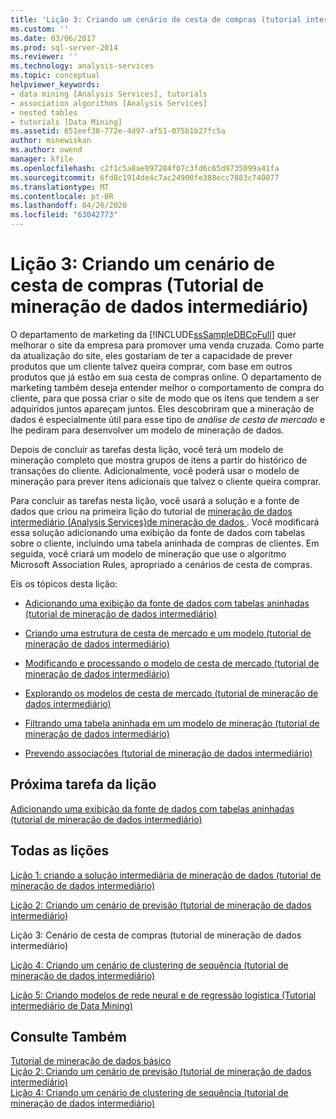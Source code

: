 ```yaml
---
title: 'Lição 3: Criando um cenário de cesta de compras (tutorial intermediário de mineração de dados) | Microsoft Docs'
ms.custom: ''
ms.date: 03/06/2017
ms.prod: sql-server-2014
ms.reviewer: ''
ms.technology: analysis-services
ms.topic: conceptual
helpviewer_keywords:
- data mining [Analysis Services], tutorials
- association algorithms [Analysis Services]
- nested tables
- tutorials [Data Mining]
ms.assetid: 651eef38-772e-4d97-af51-075b1b27fc5a
author: minewiskan
ms.author: owend
manager: kfile
ms.openlocfilehash: c2f1c5a8ae897284f07c3fd6c65d9735099a41fa
ms.sourcegitcommit: 6fd8c1914de4c7ac24900fe388ecc7883c740077
ms.translationtype: MT
ms.contentlocale: pt-BR
ms.lasthandoff: 04/26/2020
ms.locfileid: "63042773"
---
```

# <a name="lesson-3-building-a-market-basket-scenario-intermediate-data-mining-tutorial"></a>Lição 3: Criando um cenário de cesta de compras (Tutorial de mineração de dados intermediário)
  O departamento de marketing da [!INCLUDE[ssSampleDBCoFull](../includes/sssampledbcofull-md.md)] quer melhorar o site da empresa para promover uma venda cruzada. Como parte da atualização do site, eles gostariam de ter a capacidade de prever produtos que um cliente talvez queira comprar, com base em outros produtos que já estão em sua cesta de compras online. O departamento de marketing também deseja entender melhor o comportamento de compra do cliente, para que possa criar o site de modo que os itens que tendem a ser adquiridos juntos apareçam juntos. Eles descobriram que a mineração de dados é especialmente útil para esse tipo de *análise de cesta de mercado* e lhe pediram para desenvolver um modelo de mineração de dados.  
  
 Depois de concluir as tarefas desta lição, você terá um modelo de mineração completo que mostra grupos de itens a partir do histórico de transações do cliente. Adicionalmente, você poderá usar o modelo de mineração para prever itens adicionais que talvez o cliente queira comprar.  
  
 Para concluir as tarefas nesta lição, você usará a solução e a fonte de dados que criou na primeira lição do tutorial de [mineração de dados intermediário &#40;Analysis Services&#41;de mineração de dados ](../../2014/tutorials/intermediate-data-mining-tutorial-analysis-services-data-mining.md). Você modificará essa solução adicionando uma exibição da fonte de dados com tabelas sobre o cliente, incluindo uma tabela aninhada de compras de clientes.  Em seguida, você criará um modelo de mineração que use o algoritmo Microsoft Association Rules, apropriado a cenários de cesta de compras.  
  
 Eis os tópicos desta lição:  
  
-   [Adicionando uma exibição da fonte de dados com tabelas aninhadas &#40;tutorial de mineração de dados intermediário&#41;](../../2014/tutorials/adding-a-data-source-view-with-nested-tables-intermediate-data-mining-tutorial.md)  
  
-   [Criando uma estrutura de cesta de mercado e um modelo &#40;tutorial de mineração de dados intermediário&#41;](../../2014/tutorials/creating-a-market-basket-structure-and-model-intermediate-data-mining-tutorial.md)  
  
-   [Modificando e processando o modelo de cesta de mercado &#40;tutorial de mineração de dados intermediário&#41;](../../2014/tutorials/modify-process-market-basket-model-intermediate-data-mining-tutorial.md)  
  
-   [Explorando os modelos de cesta de mercado &#40;tutorial de mineração de dados intermediário&#41;](../../2014/tutorials/exploring-the-market-basket-models-intermediate-data-mining-tutorial.md)  
  
-   [Filtrando uma tabela aninhada em um modelo de mineração &#40;tutorial de mineração de dados intermediário&#41;](../../2014/tutorials/filtering-a-nested-table-in-a-mining-model-intermediate-data-mining-tutorial.md)  
  
-   [Prevendo associações &#40;tutorial de mineração de dados intermediário&#41;](../../2014/tutorials/predicting-associations-intermediate-data-mining-tutorial.md)  
  
## <a name="next-task-in-lesson"></a>Próxima tarefa da lição  
 [Adicionando uma exibição da fonte de dados com tabelas aninhadas &#40;tutorial de mineração de dados intermediário&#41;](../../2014/tutorials/adding-a-data-source-view-with-nested-tables-intermediate-data-mining-tutorial.md)  
  
## <a name="all-lessons"></a>Todas as lições  
 [Lição 1: criando a solução intermediária de mineração de dados &#40;tutorial de mineração de dados intermediário&#41;](../../2014/tutorials/lesson-1-create-solution-intermediate-data-mining-tutorial.md)  
  
 [Lição 2: Criando um cenário de previsão &#40;tutorial de mineração de dados intermediário&#41;](../../2014/tutorials/lesson-2-building-a-forecasting-scenario-intermediate-data-mining-tutorial.md)  
  
 Lição 3: Cenário de cesta de compras (tutorial de mineração de dados intermediário)  
  
 [Lição 4: Criando um cenário de clustering de sequência &#40;tutorial de mineração de dados intermediário&#41;](../../2014/tutorials/lesson-4-build-sequence-clustering-scenario-intermediate-data-mining.md)  
  
 [Lição 5: Criando modelos de rede neural e de regressão logística &#40;Tutorial intermediário de Data Mining&#41;](../../2014/tutorials/lesson-5-build-models-intermediate-data-mining-tutorial.md)  
  
## <a name="see-also"></a>Consulte Também  
 [Tutorial de mineração de dados básico](../../2014/tutorials/basic-data-mining-tutorial.md)   
 [Lição 2: Criando um cenário de previsão &#40;tutorial de mineração de dados intermediário&#41;](../../2014/tutorials/lesson-2-building-a-forecasting-scenario-intermediate-data-mining-tutorial.md)   
 [Lição 4: Criando um cenário de clustering de sequência &#40;tutorial de mineração de dados intermediário&#41;](../../2014/tutorials/lesson-4-build-sequence-clustering-scenario-intermediate-data-mining.md)  
  
  
